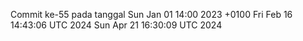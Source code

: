 Commit ke-55 pada tanggal Sun Jan 01 14:00 2023 +0100
Fri Feb 16 14:43:06 UTC 2024
Sun Apr 21 16:30:09 UTC 2024
